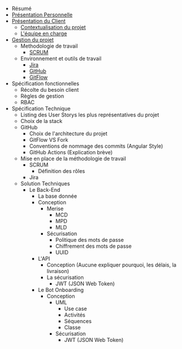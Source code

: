 - Résumé
- <a href='./self-pres.md'>Présentation Personnelle</a>
- <a href='./project-pres.md'>Présentation du Client</a>
  - <a href='./project-pres.md#context'>Contextualisation du projet</a>
  - <a href='./project-pres.md#team'>L'équipe en charge</a>
- <a href='./project-management.md'>Gestion du projet</a>
  - Methodologie de travail
    - <a href='./project-management.md#scrum'>SCRUM</a>
  - Environnement et outils de travail
    - <a href='./project-management.md#jira'>Jira</a>
    - <a href='./project-management.md#github'>GitHub</a>
    - <a href='./project-management.md#gitflow'>GitFlow</a>
- Spécification fonctionnelles
  - Récolte du besoin client
  - Règles de gestion
  - RBAC
- Spécification Technique
  - Listing des User Storys les plus représentatives du projet
  - Choix de la stack
  - GitHub
    - Choix de l'architecture du projet
    - GitFlow VS Fork
    - Conventions de nommage des commits (Angular Style)
    - GitHub Actions (Explication brève)
  - Mise en place de la méthodologie de travail
    - SCRUM
      - Définition des rôles
    - Jira
  - Solution Techniques
    - Le Back-End
      - La base donnée
      - Conception
        - Merise
          - MCD
          - MPD
          - MLD
        - Sécurisation
          - Politique des mots de passe
          - Chiffrement des mots de passe
          - UUID
      - L'API
        - Conception (Aucune expliquer pourquoi, les délais, la livraison)
        - La sécurisation
          - JWT (JSON Web Token)
      - Le Bot Onboarding
        - Conception
          - UML
            - Use case
            - Activités
            - Séquences
            - Classe
          - Sécurisation
            - JWT (JSON Web Token)